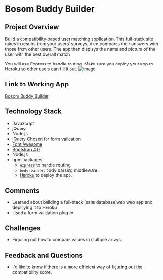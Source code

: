 # Bosom Buddy Builder

## Project Overview
Build a compatibility-based user matching application. This full-stack site takes in results from your users' surveys, then compares their answers with those from other users. The app then displays the name and picture of the user with the best overall match. 

You will use Express to handle routing. Make sure you deploy your app to Heroku so other users can fill it out.
![image](https://user-images.githubusercontent.com/31745567/36916823-a313bfee-1e1a-11e8-901a-e615ccbdc5ac.png)


## Link to Working App
[Bosom Buddy Builder](https://bosom-buddy-builder.herokuapp.com/)
## Technology Stack
* JavaScript 
* jQuery
* Node.js
* [jQuery Chosen](https://harvesthq.github.io/chosen/) for form validation
* [Font Awesome](https://fontawesome.com/)
* [Bootstrap 4.0](http://getbootstrap.com/docs/4.0/getting-started/introduction/)
* Node.js
* npm packages
    * [`express`](https://www.npmjs.com/package/mysql) to handle routing.
    * [`body-parser`](https://www.npmjs.com/package/body-parser): body parsing middleware.
    * [Heroku](https://www.heroku.com/) to deploy the app.

## Comments
* Learned about building a full-stack (sans database)web web app and deploying it to Heroku
* Used a form validation plug-in

## Challenges
* Figuring out how to compare values in multiple arrays.

## Feedback and Questions
* I'd like to know if there is a more efficient way of figuring out the compatibility score.
